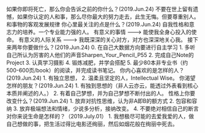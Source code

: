 如果你即将死亡，那么你会告诉之前的你什么？(2019.Jun.24)
	不要在世上留有遗憾，如果你认定的人和事，那么尽你最大的努力走去，此生无悔。但要尊重别人。和事物的客观发展规律
你心里最关注的点是什么？(2019.Jun.24)
	自我性格和意志力的培养。一个专业能力强的人。
	有意义的事情 ---> 能使我全身心投入的使命。
	有意义的人际关系 ---> 我既深深的关心对方，对方也深深地关心我。
接下来两年你要做什么？(2019.Jun.24)
	0. 在自己大数据方向要进行自主学习
	1. 多听自己所认为厉害的人他们的声音Sharpen_Your_Pencil_P55
	2. 完成自己Note的Project
	3. 认真学习摄影
	4. 锻炼减肥，并学会搭配
	5. 最少80本非专业书（约500-600页/book）的阅读，并完成读书笔记。
你内心喜欢的是怎样的人？(2019.Jun.24)
	1. 有独立思想，
	2. 温柔且坚定的人，Intellectual Wise。
你渴望怎样的朋友？(2019.Jun.24)
	1. 有独到思想的（非人云亦云，能透过外表看到核心本质并阐述的人。）
	2. 有着自己梦想，并为自己梦想不断付出的人。
性格上你要改变什么？(2019.Jun.24)
	1. 放弃对抗性思维，认为非A即B的额方式
	2. 包容和容纳
	3. 放弃极端想法和情绪，少说多分析，接纳改变。
	4. 不要绝对相信自己的断言
对你来说生命是怎样的？（2019.July.01）
	1. 我想极尽可能的去爱我爱的人，做自己想做的事，把生活过得比电影还绚丽，然后如烟花般在绚丽中死去。


